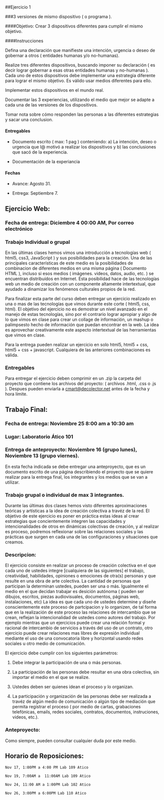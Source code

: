 ##Ejercicio 1

###3 versiones de mismo dispositivo ( o programa ).

####Objetivo:
Crear 3 dispositivos diferentes para cumplir el mismo objetivo.


####Instrucciones

Defina una declaración que manifieste una intención, urgencia o deseo de gobernar a otros ( entidades humanas y/o no-humanas).  

Realize tres diferentes dispositivos, buscando imponer su declaración ( es decir lograr gobernar a esas otras entidades humanas y no-humanas ).  Cada uno de estos dispositivos debe implementar una estrategia diferente para lograr el mismo objetivo.  Es válido usar medios diferentes para ello.

Implementar estos dispositivos en el mundo real.

Documentar las 3 experiencias, utilizando el medio que mejor se adapte a cada una de las versiones de los dispositivos.

Tomar nota sobre cómo responden las personas a las diferentes estrategias y sacar una conclusion.

#### Entregables

* Documento escrito ( max: 1 pag ) conteniendo: a) La intención, deseo o urgencia que l@ motivó a realizar los dispositivos y b) las conclusiones que sacó de la experiencia.

* Documentación de la experiancia

#### Fechas

* Avance: Agosto 31.

* Entrega: Septiembre 7.


## Ejercicio Web:

### Fecha de entrega: Diciembre 4 00:00 AM, Por correo electrónico

### Trabajo Individual o grupal

En las últimas clases hemos vimos una introducción a tecnologías web ( html5, css3, JavaScript ) y sus posibilidades para la creación.  Una de las principales características de este medio es la posibilidades de combinacion de diferentes medios en una misma página ( Documento HTML ), incluso si esos medios ( imágenes. videos, datos, audio, etc. ) se encuentran distribuídos en Internet.  Esta posibilidad hace de las tecnologías web un medio de creación con un componente altamente intertextual, que ayudado a dinamizar los fenómenos culturales propios de la red.

Para finalizar esta parte del curso deben entregar un ejercicio realizado en una o mas de las tecnologías que vimos durante este corte ( html5, css, html).  El objetivo del ejercicio no es demostrar un nivel avanzado en el manejo de estas tecnologías, sino por el contrario lograr apropiar y algo de lo que vimos en clase para crear un collage de información, un mashup o palimpsesto hecho de información que puedan encontrar en la web.  La idea es aprovechar creativamente este aspecto intertextual de las herramientas que vimos en clase.


Para la entrega pueden realizar un ejercicio en solo html5, html5 + css, html5 + css + javascript.  Cualquiera de las anteriores combinaciones es válida.

### Entregables

Para entregar el ejercicio deben comprimir en un .zip la carpeta del proyecto que contiene los archivos del proyecto: ( archivos .html, .css o .js ). Despues pueden enviarla a cmart@decolector.net antes de la fecha y hora límite.


## Trabajo Final:

### Fecha de entrega: Noviembre 25 8:00 am a 10:30 am

### Lugar: Laboratorio Ático 101

### Entrega de anteproyecto: Noviembre 16 (grupo lunes), Noviembre 13 (grupo viernes).

En esta fecha indicada se debe entregar una anteproyecto, que es un documento escrito de una página describiendo el proyecto que se quiere realizar para la entrega final, los integrantes y los medios que se van a utilizar.

### Trabajo grupal o individual de max 3 integrantes.

Durante las últimas dos clases hemos visto diferentes aproximaciones teóricas y artísticas a la idea de creación colectiva a travéz de la red.  El objetivo de este ejercicio es poner en práctica estas ideas al crear estrategias que concientemente integren las capacidades y intencionalidades de otros en dinámicas colectivas de creación, y al realizar es proceso, podremos reflexionar sobre las relaciones sociales y las prácticas que surgen en cada una de las configuraciones y situaciones que creamos.

### Descripcion:

El ejercicio consiste en realizar un proceso de creación colectiva en el que cada uno de ustedes integre [cualquiera de las siguientes] el trabajo, creatividad, habilidades, opiniones o emociones de otra(s) personas y que resulte en una obra de arte colectiva.  La cantidad de personas que participan la determinan ustedes, pueden ser una o más.  Igualmente el medio en el que decidan trabajar es desición autónoma ( pueden ser dibujos, escritos, piezas audiovisuales, documentos, páginas web, instalaciones, etc)  La idea es que cada uno de ustedes determine y diseñe conscientemente este proceso de partcipacion y lo organizen, de tal forma que en la realización de este proceso las relaciones de intercambio que se crean, reflejan la intencionalidad de ustedes como autores del trabajo.  Por ejemplo mientras que un ejercicios puede crear una relación formal y racional de intercambio de servicios a través del uso de un contrato, otro ejercicio puede crear relaciones mas libres de expresión individual mediante el uso de una convocatoria libre y horizontal usando redes sociales u otro medio de comunicación.


El ejercicio debe cumplir con los siguientes parámetros:

1. Debe integrar la participación de una o más personas.

2. La participación de las personas debe resultar en una obra colectiva, sin importar el medio en el que se realize.

3. Ustedes deben ser quienes idean el proceso y lo organizan.

4. La participación y organización de las personas debe ser realizada a travéz de algún medio de comunicación o algún tipo de mediación que permita registrar el proceso ( por medio de cartas, grabaciones telefónicas, emails, redes sociales, contratos, documentos, instruciones, videos, etc.).

### Anteproyecto:



Como siempre, pueden consultar cualquier duda por este medio.


## Horario de Reposiciones:

	Nov 17, 1:00PM a 4:00 PM Lab 109 Atico

	Nov 19, 7:00AM a  11:00AM Lab 109 Atico

	Nov 24, 11:00 AM a 1:00PM Lab 102 Atico

	Nov 26, 3:00PM a 6:00PM Lab 110 Atico
